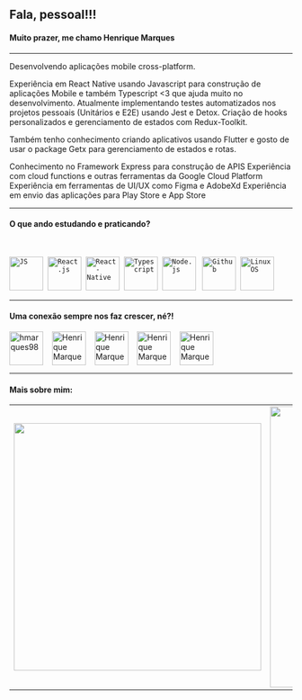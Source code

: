 ## Fala, pessoal!!!

#### Muito prazer, me chamo Henrique Marques

---

Desenvolvendo aplicações mobile cross-platform.

Experiência em React Native usando Javascript para construção de aplicações Mobile e também Typescript <3 que ajuda muito no desenvolvimento. Atualmente implementando testes automatizados nos projetos pessoais (Unitários e E2E) usando Jest e Detox. Criação de hooks personalizados e gerenciamento de estados com Redux-Toolkit.

Também tenho conhecimento criando aplicativos usando Flutter e gosto de usar o package Getx para gerenciamento de estados e rotas.

Conhecimento no Framework Express para construção de APIS
Experiência com cloud functions e outras ferramentas da Google Cloud Platform
Experiência em ferramentas de UI/UX como Figma e AdobeXd
Experiência em envio das aplicações para Play Store e App Store 

---

#### O que ando estudando e praticando?

<br/>
<p align="left">
  <code><img src="https://user-images.githubusercontent.com/51785898/91357834-3eb8df00-e7c8-11ea-9936-0ce666ac2a11.png" alt="JS" height="60" width="60""/></code>&nbsp;
  <code><img src="https://user-images.githubusercontent.com/51785898/91357843-411b3900-e7c8-11ea-8161-3e8191a6cde2.png" alt="React.js" width="60" height="60" /></code>&nbsp;
<code><img src="https://user-images.githubusercontent.com/51785898/91357845-424c6600-e7c8-11ea-9457-53c06cf3b6ed.png" alt="React-Native" width="60" height="60" /></code>&nbsp;
<code><img src="https://user-images.githubusercontent.com/51785898/91358426-3319e800-e7c9-11ea-9df0-b5a207cecfce.png" alt="Typescript" height="60" width="60""/></code>&nbsp;
    <code><img src="https://user-images.githubusercontent.com/51785898/91357850-44162980-e7c8-11ea-966c-a7ebaba08ba3.png" alt="Node.js" height="60" width="60""/></code>
    &nbsp;
      <code><img src="https://user-images.githubusercontent.com/51785898/91358353-0cf44800-e7c9-11ea-9a54-0a988aa2837c.png" alt="Github" height="60" width="60""/></code>&nbsp;
  <code><img src="https://camo.githubusercontent.com/11ab33aade76b32789dfac7a4c04e051924fb22d/68747470733a2f2f6564656e742e6769746875622e696f2f537570657254696e7949636f6e732f696d616765732f7376672f6c696e75782e737667" alt="Linux OS" height="60" width="60"/></code>
   </p>

---

#### Uma conexão sempre nos faz crescer, né?!

  <p align="left">
<a href="https://www.instagram.com/hmarques98/" target="_blank"><img  align="center" src="https://www.flaticon.com/svg/static/icons/svg/168/168941.svg" alt="hmarques98" height="60" width="60" /></a> &nbsp;&nbsp;
<a href="https://twitter.com/jhmarques098" target="_blank"><img align="center" src="https://www.flaticon.com/svg/static/icons/svg/168/168930.svg" alt="Henrique Marques" height="60" width="60" /></a> &nbsp;&nbsp;
  <a href="https://www.linkedin.com/in/hmarques98/" target="_blank"><img align="center" src="https://www.flaticon.com/svg/static/icons/svg/168/168944.svg" alt="Henrique Marques" height="60" width="60" /></a> &nbsp;&nbsp;
  <a href="https://wa.link/6aciyc" target="_blank"><img align="center" src="https://www.flaticon.com/svg/static/icons/svg/168/168945.svg" alt="Henrique Marques" height="60" width="60" /></a> &nbsp;&nbsp;
  <a href="mailto:marquesprogrammer@hotmail.com" target="_blank"><img align="center" src="https://www.flaticon.com/svg/static/icons/svg/1362/1362982.svg" alt="Henrique Marques" height="60" width="60" /></a> &nbsp;&nbsp;
</p>

---

#### Mais sobre mim:

<center>
    <table align="center">
      <tr>
          <td>
              <img width="440px" align="center" src="https://github-readme-stats.vercel.app/api?username=hmarques98&show_icons=true&count_private=true&hide_border=true" />
          </td>
          <td>
              <img width="500px" align="center" src="https://github-readme-stats.vercel.app/api/top-langs/?username=hmarques98&hide=html&layout=compact&count_private=true&hide_border=true" />               </td>
      </tr>  
    </table>
</center>
